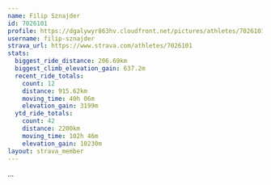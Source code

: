 ```yaml
---
name: Filip Sznajder
id: 7026101
profile: https://dgalywyr863hv.cloudfront.net/pictures/athletes/7026101/2123836/17/large.jpg
username: filip-sznajder
strava_url: https://www.strava.com/athletes/7026101
stats:
  biggest_ride_distance: 206.69km
  biggest_climb_elevation_gain: 637.2m
  recent_ride_totals:
    count: 12
    distance: 915.62km
    moving_time: 40h 06m
    elevation_gain: 3199m
  ytd_ride_totals:
    count: 42
    distance: 2200km
    moving_time: 102h 46m
    elevation_gain: 10230m
layout: strava_member
--- 
```

...
